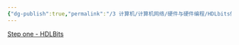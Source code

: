 ```yaml
---
{"dg-publish":true,"permalink":"/3 计算机/计算机网络/硬件与硬件编程/HDLbits做题/","title":"HDLbits做题"}
---
```



[Step one - HDLBits](https://hdlbits.01xz.net/wiki/Step_one)